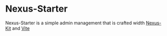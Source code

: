 # Nexus-Starter

Nexus-Starter is a simple admin management that is crafted width [Nexus-Kit](https://github.com/CiroLee/nexus-kit) and [Vite](https://vite.dev/)
